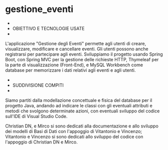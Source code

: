 # gestione_eventi

*
* OBIETTIVO E TECNOLOGIE USATE
*

  L'applicazione "Gestione degli Eventi" permette agli utenti di creare, visualizzare, modificare e cancellare eventi. 
  Gli utenti possono anche registrarsi per partecipare agli eventi. 
  Sviluppiamo il progetto usando Spring Boot, con Spring MVC per la gestione delle richieste HTTP, Thymeleaf per la parte di visualizzazione (Front-End), e MySQL Workbench     come database per memorizzare i dati relativi agli eventi e agli utenti.


*
* SUDDIVISIONE COMPITI
*

  Siamo partiti dalla modellazione concettuale e fisica del database per il progetto Java, andando ad indicare le classi con gli eventuali attributi e metodi che svolgono      determinate azioni, con eventuali sviluppo del codice sull'IDE di Visual Studio Code.

  Christian DN, e Mirco si sono dedicati alla documentazione e allo sviluppo dei modelli di Basi di Dati con l'appoggio di Vitantonio e Vincenzo;
  Vitantonio e Vincenzo si sono dedicati allo sviluppo del codice con l'appoggio di Christian DN e Mirco.
